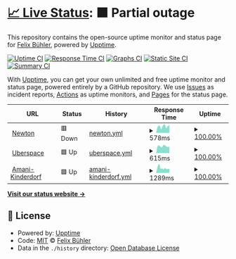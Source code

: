 # [📈 Live Status](https://Stunkymonkey.github.io/upptime-checks): <!--live status--> **🟧 Partial outage**

This repository contains the open-source uptime monitor and status page for [Felix Bühler](https://stunkymonkey.de), powered by [Upptime](https://github.com/upptime/upptime).

[![Uptime CI](https://github.com/Stunkymonkey/upptime-checks/workflows/Uptime%20CI/badge.svg)](https://github.com/Stunkymonkey/upptime-checks/actions?query=workflow%3A%22Uptime+CI%22)
[![Response Time CI](https://github.com/Stunkymonkey/upptime-checks/workflows/Response%20Time%20CI/badge.svg)](https://github.com/Stunkymonkey/upptime-checks/actions?query=workflow%3A%22Response+Time+CI%22)
[![Graphs CI](https://github.com/Stunkymonkey/upptime-checks/workflows/Graphs%20CI/badge.svg)](https://github.com/Stunkymonkey/upptime-checks/actions?query=workflow%3A%22Graphs+CI%22)
[![Static Site CI](https://github.com/Stunkymonkey/upptime-checks/workflows/Static%20Site%20CI/badge.svg)](https://github.com/Stunkymonkey/upptime-checks/actions?query=workflow%3A%22Static+Site+CI%22)
[![Summary CI](https://github.com/Stunkymonkey/upptime-checks/workflows/Summary%20CI/badge.svg)](https://github.com/Stunkymonkey/upptime-checks/actions?query=workflow%3A%22Summary+CI%22)

With [Upptime](https://upptime.js.org), you can get your own unlimited and free uptime monitor and status page, powered entirely by a GitHub repository. We use [Issues](https://github.com/Stunkymonkey/upptime-checks/issues) as incident reports, [Actions](https://github.com/Stunkymonkey/upptime-checks/actions) as uptime monitors, and [Pages](https://Stunkymonkey.github.io/upptime-checks) for the status page.

<!--start: status pages-->
<!-- This summary is generated by Upptime (https://github.com/upptime/upptime) -->
<!-- Do not edit this manually, your changes will be overwritten -->
<!-- prettier-ignore -->
| URL | Status | History | Response Time | Uptime |
| --- | ------ | ------- | ------------- | ------ |
| <img alt="" src="https://icons.duckduckgo.com/ip3/buehler.rocks.ico" height="13"> [Newton](https://buehler.rocks/) | 🟥 Down | [newton.yml](https://github.com/Stunkymonkey/upptime-checks/commits/HEAD/history/newton.yml) | <details><summary><img alt="Response time graph" src="./graphs/newton/response-time-week.png" height="20"> 578ms</summary><br><a href="https://Stunkymonkey.github.io/upptime-checks/history/newton"><img alt="Response time 640" src="https://img.shields.io/endpoint?url=https%3A%2F%2Fraw.githubusercontent.com%2FStunkymonkey%2Fupptime-checks%2FHEAD%2Fapi%2Fnewton%2Fresponse-time.json"></a><br><a href="https://Stunkymonkey.github.io/upptime-checks/history/newton"><img alt="24-hour response time 701" src="https://img.shields.io/endpoint?url=https%3A%2F%2Fraw.githubusercontent.com%2FStunkymonkey%2Fupptime-checks%2FHEAD%2Fapi%2Fnewton%2Fresponse-time-day.json"></a><br><a href="https://Stunkymonkey.github.io/upptime-checks/history/newton"><img alt="7-day response time 578" src="https://img.shields.io/endpoint?url=https%3A%2F%2Fraw.githubusercontent.com%2FStunkymonkey%2Fupptime-checks%2FHEAD%2Fapi%2Fnewton%2Fresponse-time-week.json"></a><br><a href="https://Stunkymonkey.github.io/upptime-checks/history/newton"><img alt="30-day response time 606" src="https://img.shields.io/endpoint?url=https%3A%2F%2Fraw.githubusercontent.com%2FStunkymonkey%2Fupptime-checks%2FHEAD%2Fapi%2Fnewton%2Fresponse-time-month.json"></a><br><a href="https://Stunkymonkey.github.io/upptime-checks/history/newton"><img alt="1-year response time 632" src="https://img.shields.io/endpoint?url=https%3A%2F%2Fraw.githubusercontent.com%2FStunkymonkey%2Fupptime-checks%2FHEAD%2Fapi%2Fnewton%2Fresponse-time-year.json"></a></details> | <details><summary><a href="https://Stunkymonkey.github.io/upptime-checks/history/newton">100.00%</a></summary><a href="https://Stunkymonkey.github.io/upptime-checks/history/newton"><img alt="All-time uptime 95.74%" src="https://img.shields.io/endpoint?url=https%3A%2F%2Fraw.githubusercontent.com%2FStunkymonkey%2Fupptime-checks%2FHEAD%2Fapi%2Fnewton%2Fuptime.json"></a><br><a href="https://Stunkymonkey.github.io/upptime-checks/history/newton"><img alt="24-hour uptime 99.99%" src="https://img.shields.io/endpoint?url=https%3A%2F%2Fraw.githubusercontent.com%2FStunkymonkey%2Fupptime-checks%2FHEAD%2Fapi%2Fnewton%2Fuptime-day.json"></a><br><a href="https://Stunkymonkey.github.io/upptime-checks/history/newton"><img alt="7-day uptime 100.00%" src="https://img.shields.io/endpoint?url=https%3A%2F%2Fraw.githubusercontent.com%2FStunkymonkey%2Fupptime-checks%2FHEAD%2Fapi%2Fnewton%2Fuptime-week.json"></a><br><a href="https://Stunkymonkey.github.io/upptime-checks/history/newton"><img alt="30-day uptime 100.00%" src="https://img.shields.io/endpoint?url=https%3A%2F%2Fraw.githubusercontent.com%2FStunkymonkey%2Fupptime-checks%2FHEAD%2Fapi%2Fnewton%2Fuptime-month.json"></a><br><a href="https://Stunkymonkey.github.io/upptime-checks/history/newton"><img alt="1-year uptime 94.66%" src="https://img.shields.io/endpoint?url=https%3A%2F%2Fraw.githubusercontent.com%2FStunkymonkey%2Fupptime-checks%2FHEAD%2Fapi%2Fnewton%2Fuptime-year.json"></a></details>
| <img alt="" src="https://icons.duckduckgo.com/ip3/stunkymonkey.de.ico" height="13"> [Uberspace](https://stunkymonkey.de/) | 🟩 Up | [uberspace.yml](https://github.com/Stunkymonkey/upptime-checks/commits/HEAD/history/uberspace.yml) | <details><summary><img alt="Response time graph" src="./graphs/uberspace/response-time-week.png" height="20"> 615ms</summary><br><a href="https://Stunkymonkey.github.io/upptime-checks/history/uberspace"><img alt="Response time 782" src="https://img.shields.io/endpoint?url=https%3A%2F%2Fraw.githubusercontent.com%2FStunkymonkey%2Fupptime-checks%2FHEAD%2Fapi%2Fuberspace%2Fresponse-time.json"></a><br><a href="https://Stunkymonkey.github.io/upptime-checks/history/uberspace"><img alt="24-hour response time 576" src="https://img.shields.io/endpoint?url=https%3A%2F%2Fraw.githubusercontent.com%2FStunkymonkey%2Fupptime-checks%2FHEAD%2Fapi%2Fuberspace%2Fresponse-time-day.json"></a><br><a href="https://Stunkymonkey.github.io/upptime-checks/history/uberspace"><img alt="7-day response time 615" src="https://img.shields.io/endpoint?url=https%3A%2F%2Fraw.githubusercontent.com%2FStunkymonkey%2Fupptime-checks%2FHEAD%2Fapi%2Fuberspace%2Fresponse-time-week.json"></a><br><a href="https://Stunkymonkey.github.io/upptime-checks/history/uberspace"><img alt="30-day response time 668" src="https://img.shields.io/endpoint?url=https%3A%2F%2Fraw.githubusercontent.com%2FStunkymonkey%2Fupptime-checks%2FHEAD%2Fapi%2Fuberspace%2Fresponse-time-month.json"></a><br><a href="https://Stunkymonkey.github.io/upptime-checks/history/uberspace"><img alt="1-year response time 782" src="https://img.shields.io/endpoint?url=https%3A%2F%2Fraw.githubusercontent.com%2FStunkymonkey%2Fupptime-checks%2FHEAD%2Fapi%2Fuberspace%2Fresponse-time-year.json"></a></details> | <details><summary><a href="https://Stunkymonkey.github.io/upptime-checks/history/uberspace">100.00%</a></summary><a href="https://Stunkymonkey.github.io/upptime-checks/history/uberspace"><img alt="All-time uptime 99.99%" src="https://img.shields.io/endpoint?url=https%3A%2F%2Fraw.githubusercontent.com%2FStunkymonkey%2Fupptime-checks%2FHEAD%2Fapi%2Fuberspace%2Fuptime.json"></a><br><a href="https://Stunkymonkey.github.io/upptime-checks/history/uberspace"><img alt="24-hour uptime 100.00%" src="https://img.shields.io/endpoint?url=https%3A%2F%2Fraw.githubusercontent.com%2FStunkymonkey%2Fupptime-checks%2FHEAD%2Fapi%2Fuberspace%2Fuptime-day.json"></a><br><a href="https://Stunkymonkey.github.io/upptime-checks/history/uberspace"><img alt="7-day uptime 100.00%" src="https://img.shields.io/endpoint?url=https%3A%2F%2Fraw.githubusercontent.com%2FStunkymonkey%2Fupptime-checks%2FHEAD%2Fapi%2Fuberspace%2Fuptime-week.json"></a><br><a href="https://Stunkymonkey.github.io/upptime-checks/history/uberspace"><img alt="30-day uptime 99.94%" src="https://img.shields.io/endpoint?url=https%3A%2F%2Fraw.githubusercontent.com%2FStunkymonkey%2Fupptime-checks%2FHEAD%2Fapi%2Fuberspace%2Fuptime-month.json"></a><br><a href="https://Stunkymonkey.github.io/upptime-checks/history/uberspace"><img alt="1-year uptime 99.99%" src="https://img.shields.io/endpoint?url=https%3A%2F%2Fraw.githubusercontent.com%2FStunkymonkey%2Fupptime-checks%2FHEAD%2Fapi%2Fuberspace%2Fuptime-year.json"></a></details>
| <img alt="" src="https://icons.duckduckgo.com/ip3/www.amani-kinderdorf.de.ico" height="13"> [Amani-Kinderdorf](https://www.amani-kinderdorf.de/) | 🟩 Up | [amani-kinderdorf.yml](https://github.com/Stunkymonkey/upptime-checks/commits/HEAD/history/amani-kinderdorf.yml) | <details><summary><img alt="Response time graph" src="./graphs/amani-kinderdorf/response-time-week.png" height="20"> 1289ms</summary><br><a href="https://Stunkymonkey.github.io/upptime-checks/history/amani-kinderdorf"><img alt="Response time 1242" src="https://img.shields.io/endpoint?url=https%3A%2F%2Fraw.githubusercontent.com%2FStunkymonkey%2Fupptime-checks%2FHEAD%2Fapi%2Famani-kinderdorf%2Fresponse-time.json"></a><br><a href="https://Stunkymonkey.github.io/upptime-checks/history/amani-kinderdorf"><img alt="24-hour response time 1149" src="https://img.shields.io/endpoint?url=https%3A%2F%2Fraw.githubusercontent.com%2FStunkymonkey%2Fupptime-checks%2FHEAD%2Fapi%2Famani-kinderdorf%2Fresponse-time-day.json"></a><br><a href="https://Stunkymonkey.github.io/upptime-checks/history/amani-kinderdorf"><img alt="7-day response time 1289" src="https://img.shields.io/endpoint?url=https%3A%2F%2Fraw.githubusercontent.com%2FStunkymonkey%2Fupptime-checks%2FHEAD%2Fapi%2Famani-kinderdorf%2Fresponse-time-week.json"></a><br><a href="https://Stunkymonkey.github.io/upptime-checks/history/amani-kinderdorf"><img alt="30-day response time 1325" src="https://img.shields.io/endpoint?url=https%3A%2F%2Fraw.githubusercontent.com%2FStunkymonkey%2Fupptime-checks%2FHEAD%2Fapi%2Famani-kinderdorf%2Fresponse-time-month.json"></a><br><a href="https://Stunkymonkey.github.io/upptime-checks/history/amani-kinderdorf"><img alt="1-year response time 1180" src="https://img.shields.io/endpoint?url=https%3A%2F%2Fraw.githubusercontent.com%2FStunkymonkey%2Fupptime-checks%2FHEAD%2Fapi%2Famani-kinderdorf%2Fresponse-time-year.json"></a></details> | <details><summary><a href="https://Stunkymonkey.github.io/upptime-checks/history/amani-kinderdorf">100.00%</a></summary><a href="https://Stunkymonkey.github.io/upptime-checks/history/amani-kinderdorf"><img alt="All-time uptime 99.53%" src="https://img.shields.io/endpoint?url=https%3A%2F%2Fraw.githubusercontent.com%2FStunkymonkey%2Fupptime-checks%2FHEAD%2Fapi%2Famani-kinderdorf%2Fuptime.json"></a><br><a href="https://Stunkymonkey.github.io/upptime-checks/history/amani-kinderdorf"><img alt="24-hour uptime 100.00%" src="https://img.shields.io/endpoint?url=https%3A%2F%2Fraw.githubusercontent.com%2FStunkymonkey%2Fupptime-checks%2FHEAD%2Fapi%2Famani-kinderdorf%2Fuptime-day.json"></a><br><a href="https://Stunkymonkey.github.io/upptime-checks/history/amani-kinderdorf"><img alt="7-day uptime 100.00%" src="https://img.shields.io/endpoint?url=https%3A%2F%2Fraw.githubusercontent.com%2FStunkymonkey%2Fupptime-checks%2FHEAD%2Fapi%2Famani-kinderdorf%2Fuptime-week.json"></a><br><a href="https://Stunkymonkey.github.io/upptime-checks/history/amani-kinderdorf"><img alt="30-day uptime 99.50%" src="https://img.shields.io/endpoint?url=https%3A%2F%2Fraw.githubusercontent.com%2FStunkymonkey%2Fupptime-checks%2FHEAD%2Fapi%2Famani-kinderdorf%2Fuptime-month.json"></a><br><a href="https://Stunkymonkey.github.io/upptime-checks/history/amani-kinderdorf"><img alt="1-year uptime 99.39%" src="https://img.shields.io/endpoint?url=https%3A%2F%2Fraw.githubusercontent.com%2FStunkymonkey%2Fupptime-checks%2FHEAD%2Fapi%2Famani-kinderdorf%2Fuptime-year.json"></a></details>

<!--end: status pages-->

[**Visit our status website →**](https://Stunkymonkey.github.io/upptime-checks)

## 📄 License

- Powered by: [Upptime](https://github.com/upptime/upptime)
- Code: [MIT](./LICENSE) © [Felix Bühler](https://stunkymonkey.de)
- Data in the `./history` directory: [Open Database License](https://opendatacommons.org/licenses/odbl/1-0/)
